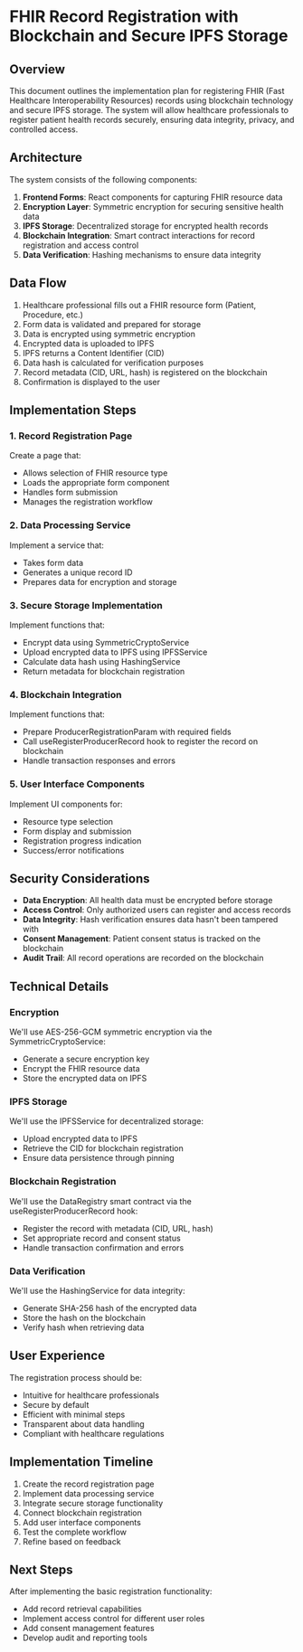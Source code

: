 # FHIR Record Registration with Blockchain and Secure IPFS Storage

## Overview

This document outlines the implementation plan for registering FHIR (Fast Healthcare Interoperability Resources) records using blockchain technology and secure IPFS storage. The system will allow healthcare professionals to register patient health records securely, ensuring data integrity, privacy, and controlled access.

## Architecture

The system consists of the following components:

1. **Frontend Forms**: React components for capturing FHIR resource data
2. **Encryption Layer**: Symmetric encryption for securing sensitive health data
3. **IPFS Storage**: Decentralized storage for encrypted health records
4. **Blockchain Integration**: Smart contract interactions for record registration and access control
5. **Data Verification**: Hashing mechanisms to ensure data integrity

## Data Flow

1. Healthcare professional fills out a FHIR resource form (Patient, Procedure, etc.)
2. Form data is validated and prepared for storage
3. Data is encrypted using symmetric encryption
4. Encrypted data is uploaded to IPFS
5. IPFS returns a Content Identifier (CID)
6. Data hash is calculated for verification purposes
7. Record metadata (CID, URL, hash) is registered on the blockchain
8. Confirmation is displayed to the user

## Implementation Steps

### 1. Record Registration Page

Create a page that:

- Allows selection of FHIR resource type
- Loads the appropriate form component
- Handles form submission
- Manages the registration workflow

### 2. Data Processing Service

Implement a service that:

- Takes form data
- Generates a unique record ID
- Prepares data for encryption and storage

### 3. Secure Storage Implementation

Implement functions that:

- Encrypt data using SymmetricCryptoService
- Upload encrypted data to IPFS using IPFSService
- Calculate data hash using HashingService
- Return metadata for blockchain registration

### 4. Blockchain Integration

Implement functions that:

- Prepare ProducerRegistrationParam with required fields
- Call useRegisterProducerRecord hook to register the record on blockchain
- Handle transaction responses and errors

### 5. User Interface Components

Implement UI components for:

- Resource type selection
- Form display and submission
- Registration progress indication
- Success/error notifications

## Security Considerations

- **Data Encryption**: All health data must be encrypted before storage
- **Access Control**: Only authorized users can register and access records
- **Data Integrity**: Hash verification ensures data hasn't been tampered with
- **Consent Management**: Patient consent status is tracked on the blockchain
- **Audit Trail**: All record operations are recorded on the blockchain

## Technical Details

### Encryption

We'll use AES-256-GCM symmetric encryption via the SymmetricCryptoService:

- Generate a secure encryption key
- Encrypt the FHIR resource data
- Store the encrypted data on IPFS

### IPFS Storage

We'll use the IPFSService for decentralized storage:

- Upload encrypted data to IPFS
- Retrieve the CID for blockchain registration
- Ensure data persistence through pinning

### Blockchain Registration

We'll use the DataRegistry smart contract via the useRegisterProducerRecord hook:

- Register the record with metadata (CID, URL, hash)
- Set appropriate record and consent status
- Handle transaction confirmation and errors

### Data Verification

We'll use the HashingService for data integrity:

- Generate SHA-256 hash of the encrypted data
- Store the hash on the blockchain
- Verify hash when retrieving data

## User Experience

The registration process should be:

- Intuitive for healthcare professionals
- Secure by default
- Efficient with minimal steps
- Transparent about data handling
- Compliant with healthcare regulations

## Implementation Timeline

1. Create the record registration page
2. Implement data processing service
3. Integrate secure storage functionality
4. Connect blockchain registration
5. Add user interface components
6. Test the complete workflow
7. Refine based on feedback

## Next Steps

After implementing the basic registration functionality:

- Add record retrieval capabilities
- Implement access control for different user roles
- Add consent management features
- Develop audit and reporting tools
